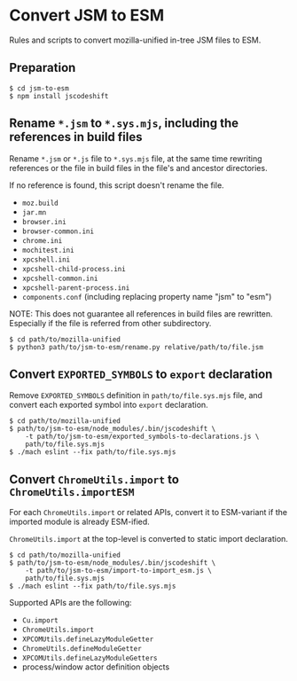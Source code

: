 # Convert JSM to ESM

Rules and scripts to convert mozilla-unified in-tree JSM files to ESM.

## Preparation

```
$ cd jsm-to-esm
$ npm install jscodeshift
```

## Rename `*.jsm` to `*.sys.mjs`, including the references in build files

Rename `*.jsm` or `*.js` file to `*.sys.mjs` file, at the same time rewriting references
or the file in build files in the file's and ancestor directories.

If no reference is found, this script doesn't rename the file.

 * `moz.build`
 * `jar.mn`
 * `browser.ini`
 * `browser-common.ini`
 * `chrome.ini`
 * `mochitest.ini`
 * `xpcshell.ini`
 * `xpcshell-child-process.ini`
 * `xpcshell-common.ini`
 * `xpcshell-parent-process.ini`
 * `components.conf` (including replacing property name "jsm" to "esm")

NOTE: This does not guarantee all references in build files are rewritten.
Especially if the file is referred from other subdirectory.

```
$ cd path/to/mozilla-unified
$ python3 path/to/jsm-to-esm/rename.py relative/path/to/file.jsm
```

## Convert `EXPORTED_SYMBOLS` to `export` declaration

Remove `EXPORTED_SYMBOLS` definition in `path/to/file.sys.mjs` file, and convert
each exported symbol into `export` declaration.

```
$ cd path/to/mozilla-unified
$ path/to/jsm-to-esm/node_modules/.bin/jscodeshift \
    -t path/to/jsm-to-esm/exported_symbols-to-declarations.js \
    path/to/file.sys.mjs
$ ./mach eslint --fix path/to/file.sys.mjs
```

## Convert `ChromeUtils.import` to `ChromeUtils.importESM`

For each `ChromeUtils.import` or related APIs, convert it to ESM-variant if
the imported module is already ESM-ified.

`ChromeUtils.import` at the top-level is converted to static import declaration.

```
$ cd path/to/mozilla-unified
$ path/to/jsm-to-esm/node_modules/.bin/jscodeshift \
    -t path/to/jsm-to-esm/import-to-import_esm.js \
    path/to/file.sys.mjs
$ ./mach eslint --fix path/to/file.sys.mjs
```

Supported APIs are the following:

 * `Cu.import`
 * `ChromeUtils.import`
 * `XPCOMUtils.defineLazyModuleGetter`
 * `ChromeUtils.defineModuleGetter`
 * `XPCOMUtils.defineLazyModuleGetters`
 * process/window actor definition objects
